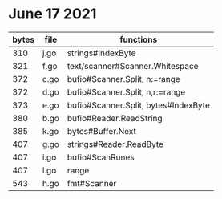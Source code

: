 # June 17 2021

bytes | file | functions
------|------|--------------------------------
310   | j.go | strings#IndexByte
321   | f.go | text/scanner#Scanner.Whitespace
372   | c.go | bufio#Scanner.Split, n:=range
372   | d.go | bufio#Scanner.Split, n,r:=range
373   | e.go | bufio#Scanner.Split, bytes#IndexByte
380   | b.go | bufio#Reader.ReadString
385   | k.go | bytes#Buffer.Next
407   | g.go | strings#Reader.ReadByte
407   | i.go | bufio#ScanRunes
407   | l.go | range
543   | h.go | fmt#Scanner
